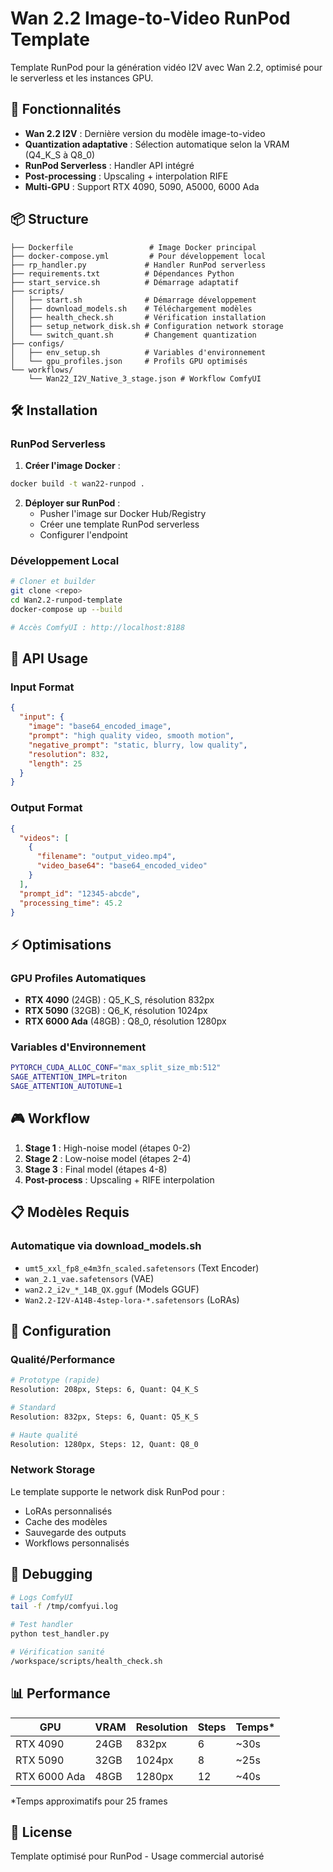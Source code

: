# Wan 2.2 Image-to-Video RunPod Template

Template RunPod pour la génération vidéo I2V avec Wan 2.2, optimisé pour le serverless et les instances GPU.

## 🚀 Fonctionnalités

- **Wan 2.2 I2V** : Dernière version du modèle image-to-video
- **Quantization adaptative** : Sélection automatique selon la VRAM (Q4_K_S à Q8_0)
- **RunPod Serverless** : Handler API intégré
- **Post-processing** : Upscaling + interpolation RIFE
- **Multi-GPU** : Support RTX 4090, 5090, A5000, 6000 Ada

## 📦 Structure

```
├── Dockerfile                 # Image Docker principal
├── docker-compose.yml         # Pour développement local
├── rp_handler.py             # Handler RunPod serverless
├── requirements.txt          # Dépendances Python
├── start_service.sh          # Démarrage adaptatif
├── scripts/
│   ├── start.sh              # Démarrage développement
│   ├── download_models.sh    # Téléchargement modèles
│   ├── health_check.sh       # Vérification installation
│   ├── setup_network_disk.sh # Configuration network storage
│   └── switch_quant.sh       # Changement quantization
├── configs/
│   ├── env_setup.sh          # Variables d'environnement
│   └── gpu_profiles.json     # Profils GPU optimisés
└── workflows/
    └── Wan22_I2V_Native_3_stage.json # Workflow ComfyUI
```

## 🛠️ Installation

### RunPod Serverless

1. **Créer l'image Docker** :
```bash
docker build -t wan22-runpod .
```

2. **Déployer sur RunPod** :
   - Pusher l'image sur Docker Hub/Registry
   - Créer une template RunPod serverless
   - Configurer l'endpoint

### Développement Local

```bash
# Cloner et builder
git clone <repo>
cd Wan2.2-runpod-template
docker-compose up --build

# Accès ComfyUI : http://localhost:8188
```

## 📡 API Usage

### Input Format
```json
{
  "input": {
    "image": "base64_encoded_image",
    "prompt": "high quality video, smooth motion",
    "negative_prompt": "static, blurry, low quality",
    "resolution": 832,
    "length": 25
  }
}
```

### Output Format
```json
{
  "videos": [
    {
      "filename": "output_video.mp4",
      "video_base64": "base64_encoded_video"
    }
  ],
  "prompt_id": "12345-abcde",
  "processing_time": 45.2
}
```

## ⚡ Optimisations

### GPU Profiles Automatiques
- **RTX 4090** (24GB) : Q5_K_S, résolution 832px
- **RTX 5090** (32GB) : Q6_K, résolution 1024px  
- **RTX 6000 Ada** (48GB) : Q8_0, résolution 1280px

### Variables d'Environnement
```bash
PYTORCH_CUDA_ALLOC_CONF="max_split_size_mb:512"
SAGE_ATTENTION_IMPL=triton
SAGE_ATTENTION_AUTOTUNE=1
```

## 🎮 Workflow

1. **Stage 1** : High-noise model (étapes 0-2)
2. **Stage 2** : Low-noise model (étapes 2-4) 
3. **Stage 3** : Final model (étapes 4-8)
4. **Post-process** : Upscaling + RIFE interpolation

## 📋 Modèles Requis

### Automatique via download_models.sh
- `umt5_xxl_fp8_e4m3fn_scaled.safetensors` (Text Encoder)
- `wan_2.1_vae.safetensors` (VAE)
- `wan2.2_i2v_*_14B_QX.gguf` (Models GGUF)
- `Wan2.2-I2V-A14B-4step-lora-*.safetensors` (LoRAs)

## 🔧 Configuration

### Qualité/Performance
```bash
# Prototype (rapide)
Resolution: 208px, Steps: 6, Quant: Q4_K_S

# Standard 
Resolution: 832px, Steps: 6, Quant: Q5_K_S

# Haute qualité
Resolution: 1280px, Steps: 12, Quant: Q8_0
```

### Network Storage
Le template supporte le network disk RunPod pour :
- LoRAs personnalisés
- Cache des modèles
- Sauvegarde des outputs
- Workflows personnalisés

## 🐛 Debugging

```bash
# Logs ComfyUI
tail -f /tmp/comfyui.log

# Test handler
python test_handler.py

# Vérification sanité
/workspace/scripts/health_check.sh
```

## 📊 Performance

| GPU | VRAM | Resolution | Steps | Temps* |
|-----|------|------------|-------|--------|
| RTX 4090 | 24GB | 832px | 6 | ~30s |
| RTX 5090 | 32GB | 1024px | 8 | ~25s |
| RTX 6000 Ada | 48GB | 1280px | 12 | ~40s |

*Temps approximatifs pour 25 frames

## 📝 License

Template optimisé pour RunPod - Usage commercial autorisé